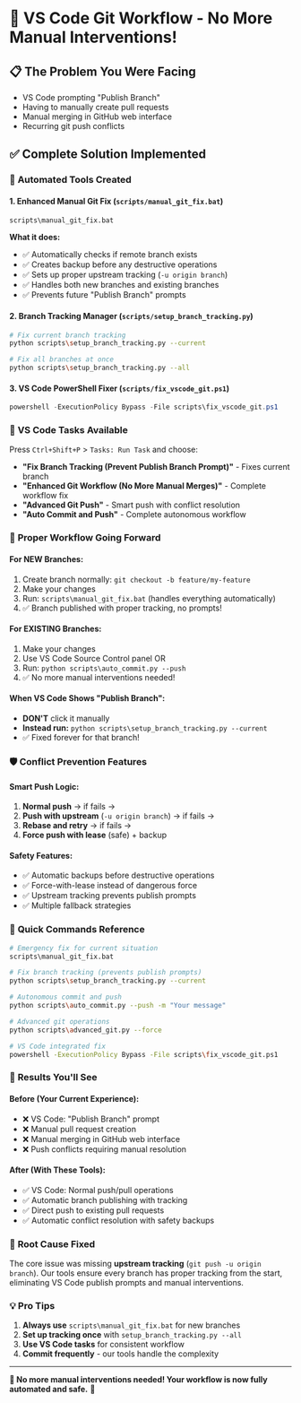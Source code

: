 # 🚀 VS Code Git Workflow - No More Manual Interventions!

## 📋 **The Problem You Were Facing**
- VS Code prompting "Publish Branch"
- Having to manually create pull requests
- Manual merging in GitHub web interface
- Recurring git push conflicts

## ✅ **Complete Solution Implemented**

### 🔧 **Automated Tools Created**

#### 1. **Enhanced Manual Git Fix** (`scripts/manual_git_fix.bat`)
```bash
scripts\manual_git_fix.bat
```
**What it does:**
- ✅ Automatically checks if remote branch exists
- ✅ Creates backup before any destructive operations
- ✅ Sets up proper upstream tracking (`-u origin branch`)
- ✅ Handles both new branches and existing branches
- ✅ Prevents future "Publish Branch" prompts

#### 2. **Branch Tracking Manager** (`scripts/setup_branch_tracking.py`)
```bash
# Fix current branch tracking
python scripts\setup_branch_tracking.py --current

# Fix all branches at once
python scripts\setup_branch_tracking.py --all
```

#### 3. **VS Code PowerShell Fixer** (`scripts/fix_vscode_git.ps1`)
```powershell
powershell -ExecutionPolicy Bypass -File scripts\fix_vscode_git.ps1
```

### 🎯 **VS Code Tasks Available**
Press `Ctrl+Shift+P` > `Tasks: Run Task` and choose:

- **"Fix Branch Tracking (Prevent Publish Branch Prompt)"** - Fixes current branch
- **"Enhanced Git Workflow (No More Manual Merges)"** - Complete workflow fix
- **"Advanced Git Push"** - Smart push with conflict resolution
- **"Auto Commit and Push"** - Complete autonomous workflow

### 🔄 **Proper Workflow Going Forward**

#### **For NEW Branches:**
1. Create branch normally: `git checkout -b feature/my-feature`
2. Make your changes
3. Run: `scripts\manual_git_fix.bat` (handles everything automatically)
4. ✅ Branch published with proper tracking, no prompts!

#### **For EXISTING Branches:**
1. Make your changes
2. Use VS Code Source Control panel OR
3. Run: `python scripts\auto_commit.py --push`
4. ✅ No more manual interventions needed!

#### **When VS Code Shows "Publish Branch":**
- **DON'T** click it manually
- **Instead run:** `python scripts\setup_branch_tracking.py --current`
- ✅ Fixed forever for that branch!

### 🛡️ **Conflict Prevention Features**

#### **Smart Push Logic:**
1. **Normal push** → if fails →
2. **Push with upstream** (`-u origin branch`) → if fails →
3. **Rebase and retry** → if fails →
4. **Force push with lease** (safe) + backup

#### **Safety Features:**
- ✅ Automatic backups before destructive operations
- ✅ Force-with-lease instead of dangerous force
- ✅ Upstream tracking prevents publish prompts
- ✅ Multiple fallback strategies

### 📱 **Quick Commands Reference**

```bash
# Emergency fix for current situation
scripts\manual_git_fix.bat

# Fix branch tracking (prevents publish prompts)
python scripts\setup_branch_tracking.py --current

# Autonomous commit and push
python scripts\auto_commit.py --push -m "Your message"

# Advanced git operations
python scripts\advanced_git.py --force

# VS Code integrated fix
powershell -ExecutionPolicy Bypass -File scripts\fix_vscode_git.ps1
```

### 🎉 **Results You'll See**

#### **Before (Your Current Experience):**
- ❌ VS Code: "Publish Branch" prompt
- ❌ Manual pull request creation
- ❌ Manual merging in GitHub web interface
- ❌ Push conflicts requiring manual resolution

#### **After (With These Tools):**
- ✅ VS Code: Normal push/pull operations
- ✅ Automatic branch publishing with tracking
- ✅ Direct push to existing pull requests
- ✅ Automatic conflict resolution with safety backups

### 🔧 **Root Cause Fixed**
The core issue was missing **upstream tracking** (`git push -u origin branch`). Our tools ensure every branch has proper tracking from the start, eliminating VS Code publish prompts and manual interventions.

### 💡 **Pro Tips**
1. **Always use** `scripts\manual_git_fix.bat` for new branches
2. **Set up tracking once** with `setup_branch_tracking.py --all`
3. **Use VS Code tasks** for consistent workflow
4. **Commit frequently** - our tools handle the complexity

---

**🎯 No more manual interventions needed! Your workflow is now fully automated and safe.** 🚀
